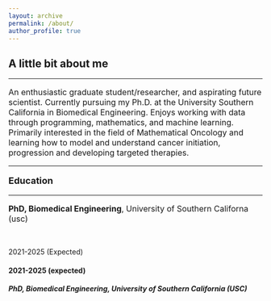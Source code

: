 ```yaml
---
layout: archive
permalink: /about/
author_profile: true
---
```


<h2>A little bit about me </h2>
<hr>
<p style="font-size:16px"> An enthusiastic graduate student/researcher, and aspirating future scientist. Currently pursuing my Ph.D. at the University Southern California in Biomedical Engineering. Enjoys working with data through programming, mathematics, and machine learning. Primarily interested in the field of Mathematical Oncology and learning how to model and understand cancer initiation, progression and developing targeted therapies.
</p>
<hr>

<p style="font-size:18px"><b>Education</b></p>
<hr>
<p style="font-size:16px"><b>PhD, Biomedical Engineering</b>, University of Southern Californa (usc)</p>
<br>
<p style="font-size:14px">2021-2025 (Expected)</p>


<h4> 2021-2025 (expected)</h4>
<h5> <b>PhD, Biomedical Engineering</b>, University of Southern California (USC) </h5>
